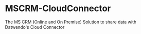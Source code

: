 MSCRM-CloudConnector
====================

The MS CRM (Online and On Premise) Solution to share data with Datwendo's Cloud Connector
